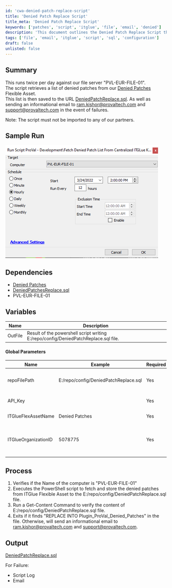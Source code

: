 ```yaml
---
id: 'cwa-denied-patch-replace-script'
title: 'Denied Patch Replace Script'
title_meta: 'Denied Patch Replace Script'
keywords: ['patches', 'script', 'itglue', 'file', 'email', 'denied']
description: 'This document outlines the Denied Patch Replace Script that runs twice daily on the file server PVL-EUR-FILE-01. It retrieves a list of denied patches from the ITGlue Flexible Asset, saves it to a specified SQL file, and sends informational emails in case of failures.'
tags: ['file', 'email', 'itglue', 'script', 'sql', 'configuration']
draft: false
unlisted: false
---
```

## Summary

This runs twice per day against our file server "PVL-EUR-FILE-01".  
The script retrieves a list of denied patches from our [Denied Patches](https://proval.itglue.com/5078775/assets/236189-denied-patches/records) Flexible Asset.  
This list is then saved to the URL [DeniedPatchReplace.sql](https://file.provaltech.com/repo/config/DeniedPatchReplace.sql). As well as sending an informational email to [ram.kishor@provaltech.com](mailto:ram.kishor@provaltech.com) and [support@provaltech.com](mailto:support@provaltech.com) in the event of failures.  

Note: The script must not be imported to any of our partners.

## Sample Run

![Sample Run](../../../static/img/Fetch-Denied-Patch-List-From-Centralized-ITGLue-KBIDs/image_1.png)

## Dependencies

- [Denied Patches](https://proval.itglue.com/5078775/assets/236189-denied-patches/records)
- [DeniedPatchesReplace.sql](https://file.provaltech.com/repo/config/DeniedPatchReplace.sql)  
- PVL-EUR-FILE-01

## Variables

| Name     | Description                                                                 |
|----------|-----------------------------------------------------------------------------|
| OutFile  | Result of the powershell script writing E:/repo/config/DeniedPatchReplace.sql file. |

#### Global Parameters

| Name                    | Example                           | Required | Description                                                  |
|-------------------------|-----------------------------------|----------|--------------------------------------------------------------|
| repoFilePath            | E:/repo/config/DeniedPatchReplace.sql | Yes      | Path to write the file on PVL-EUR-FILE-01                   |
| API_Key                 |                                   | Yes      | API Key to communicate with ITGlue                           |
| ITGlueFlexAssetName     | Denied Patches                    | Yes      | Name of the flexible asset                                    |
| ITGlueOrganizationID     | 5078775                           | Yes      | Organization ID for the organization hosting the Flexible Asset |

## Process

1. Verifies if the Name of the computer is "PVL-EUR-FILE-01"
2. Executes the PowerShell script to fetch and store the denied patches from ITGlue Flexible Asset to the E:/repo/config/DeniedPatchReplace.sql file.
3. Run a Get-Content Command to verify the content of E:/repo/config/DeniedPatchReplace.sql file.
4. Exits if it finds "REPLACE INTO Plugin_ProVal_Denied_Patches" in the file. Otherwise, will send an informational email to [ram.kishor@provaltech.com](mailto:ram.kishor@provaltech.com) and [support@provaltech.com](mailto:support@provaltech.com).

## Output

[DeniedPatchReplace.sql](https://file.provaltech.com/repo/config/DeniedPatchReplace.sql)

For Failure:  
- Script Log  
- Email  




